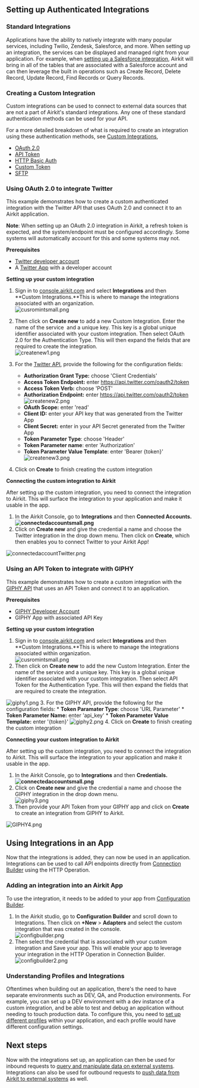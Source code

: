 Setting up Authenticated Integrations
-------------------------------------


### Standard Integrations


Applications have the ability to natively integrate with many popular services, including Twilio, Zendesk, Salesforce, and more. When setting up an integration, the services can be displayed and managed right from your application. For example, when [setting up a Salesforce integration](https://support.airkit.com/docs/create-a-salesforce-lead), Airkit will bring in all of the tables that are associated with a Salesforce account and can then leverage the built in operations such as Create Record, Delete Record, Update Record, Find Records or Query Records.


### Creating a Custom Integration


Custom integrations can be used to connect to external data sources that are not a part of Airkit's standard integrations. Any one of these standard authentication methods can be used for your API. 

For a more detailed breakdown of what is required to create an integration using these authentication methods, see [Custom Integrations](ref:custom-integrations),


* [OAuth 2.0](https://support.airkit.com/v17.15/reference/custom-integrations#oauth-20)
* [API Token](https://support.airkit.com/v17.15/reference/custom-integrations#api-token)
* [HTTP Basic Auth](https://support.airkit.com/v17.15/reference/custom-integrations#http-basic-auth)
* [Custom Token](https://support.airkit.com/v17.15/reference/custom-integrations#custom-token)
* [SFTP](https://support.airkit.com/v17.15/reference/custom-integrations#sftp)

### Using OAuth 2.0 to integrate Twitter


This example demonstrates how to create a custom authenticated integration with the Twitter API that uses OAuth 2.0 and connect it to an Airkit application. 


**Note**: When setting up an OAuth 2.0 integration in Airkit, a refresh token is expected, and the system/endpoint must be configured accordingly. Some systems will automatically account for this and some systems may not. 


**Prerequisites**


* [Twitter developer account](https://developer.twitter.com/content/developer-twitter/en/docs/basics/developer-portal/overview)
* A [Twitter App](https://developer.twitter.com/content/developer-twitter/en/docs/basics/developer-portal/guides/apps) with a developer account


**Setting up your custom integration**


1. Sign in to [console.airkit.com](https://console.airkit.com) and select **Integrations** and then **Custom Integrations.**This is where to manage the integrations associated with an organization.  
![cusromintsmall.png](./assets_v1714/setting-up-integrations-v1714-0.png)
2. Then click on **Create new** to add a new Custom Integration. Enter the name of the service  and a unique key. This key is a global unique identifier associated with your custom integration. Then select OAuth 2.0 for the Authentication Type. This will then expand the fields that are required to create the integration.  
![createnew1.png](./assets_v1714/setting-up-integrations-v1714-1.png)
3. For the [Twitter API](https://developer.twitter.com/en/docs), provide the following for the configuration fields:  

	* **Authorization Grant Type:** choose 'Client Credentials'
	* **Access Token Endpoint:** enter <https://api.twitter.com/oauth2/token>
	* **Access Token Verb:** choose 'POST'
	* **Authorization Endpoint:** enter <https://api.twitter.com/oauth2/token>  
	![createnew2.png](./assets_v1714/setting-up-integrations-v1714-2.png)
	* **OAuth Scope:** enter 'read'
	* **Client ID:** enter your API key that was generated from the Twitter App
	* **Client Secret:** enter in your API Secret generated from the Twitter App
	* **Token Parameter Type**: choose 'Header'
	* **Token Parameter name**: enter 'Authorization'
	* **Token Parameter Value Template**: enter 'Bearer {token}'  
	![createnew3.png](./assets_v1714/setting-up-integrations-v1714-3.png)
4. Click on **Create** to finish creating the custom integration


**Connecting the custom integration to Airkit**


After setting up the custom integration, you need to connect the integration to Airkit. This will surface the integration to your application and make it usable in the app. 


1. In the Airkit Console, go to **Integrations** and then **Connected Accounts.  
![connectedaccountsmall.png](./assets_v1714/setting-up-integrations-v1714-4.png)**
2. Click on **Create new** and give the credential a name and choose the Twitter integration in the drop down menu. Then click on **Create**, which then enables you to connect Twitter to your Airkit App!  
  
![connectedaccountTwitter.png](./assets_v1714/setting-up-integrations-v1714-5.png)


### Using an API Token to integrate with GIPHY


This example demonstrates how to create a custom integration with the [GIPHY API](https://developers.giphy.com/docs/sdk) that uses an API Token and connect it to an application.


**Prerequisites**


* [GIPHY Developer Account](https://developers.giphy.com/)
* GIPHY App with associated API Key


**Setting up your custom integration**


1. Sign in to [console.airkit.com](https://console.airkit.com) and select **Integrations** and then **Custom Integrations.**This is where to manage the integrations associated within organization.  
![cusromintsmall.png](./assets_v1714/setting-up-integrations-v1714-0.png)
2. Then click on **Create new** to add the new Custom Integration. Enter the name of the service and a unique key. This key is a global unique identifier associated with your custom integration. Then select API Token for the Authentication Type. This will then expand the fields that are required to create the integration.  
  
![giphy1.png](./assets_v1714/setting-up-integrations-v1714-7.png)
3. For the GIPHY API, provide the following for the configuration fields:
	* **Token Paramater Type**: choose 'URL Parameter'
	* **Token Parameter Name:** enter 'api_key'
	* **Token Parameter Value Template:** enter '{token}' ![giphy2.png](./assets_v1714/setting-up-integrations-v1714-8.png)
4. Click on **Create** to finish creating the custom integration


**Connecting your custom integration to Airkit**


After setting up the custom integration, you need to connect the integration to Airkit. This will surface the integration to your application and make it usable in the app. 


1. In the Airkit Console, go to **Integrations** and then **Credentials.  
![connectedaccountsmall.png](./assets_v1714/setting-up-integrations-v1714-4.png)**
2. Click on **Create new** and give the credential a name and choose the GIPHY integration in the drop down menu.   
![giphy3.png](./assets_v1714/setting-up-integrations-v1714-10.png)
3. Then provide your API Token from your GIPHY app and click on **Create** to create an integration from GIPHY to Airkit.


![GIPHY4.png](./assets_v1714/setting-up-integrations-v1714-11.png)


Using Integrations in an App
----------------------------


Now that the integrations is added, they can now be used in an application. Integrations can be used to call API endpoints directly from [Connection Builder](https://support.airkit.com/docs/connection-builder) using the HTTP Operation. 


### Adding an integration into an Airkit App


To use the integration, it needs to be added to your app from [Configuration Builder](https://support.airkit.com/docs/configuration-builder). 


1. In the Airkit studio, go to **Configuration Builder** and scroll down to Integrations. Then click on **+New** > **Adapters** and select the custom integration that was created in the console.  
![configbuilder.png](./assets_v1714/setting-up-integrations-v1714-12.png)
2. Then select the credential that is associated with your custom integration and Save your app. This will enable your app to leverage your integration in the HTTP Operation in Connection Builder.  
![configbuilder2.png](./assets_v1714/setting-up-integrations-v1714-13.png)


### Understanding Profiles and Integrations


Oftentimes when building out an application, there's the need to have separate environments such as DEV, QA, and Production environments. For example, you can set up a DEV environment with a dev instance of a custom integration, and be able to test and debug an application without needing to touch production data. To configure this, you need to [set up different profiles](https://support.airkit.com/docs/publishing-your-application) within your application, and each profile would have different configuration settings. 


Next steps
----------


Now with the integrations set up, an application can then be used for inbound requests to [query and manipulate data on external systems](https://support.airkit.com/docs/querying-and-manipulating-data-from-external-systems). Integrations can also be used for outbound requests to [push data from Airkit to external systems](https://support.airkit.com/docs/passing-data-from-external-systems) as well.